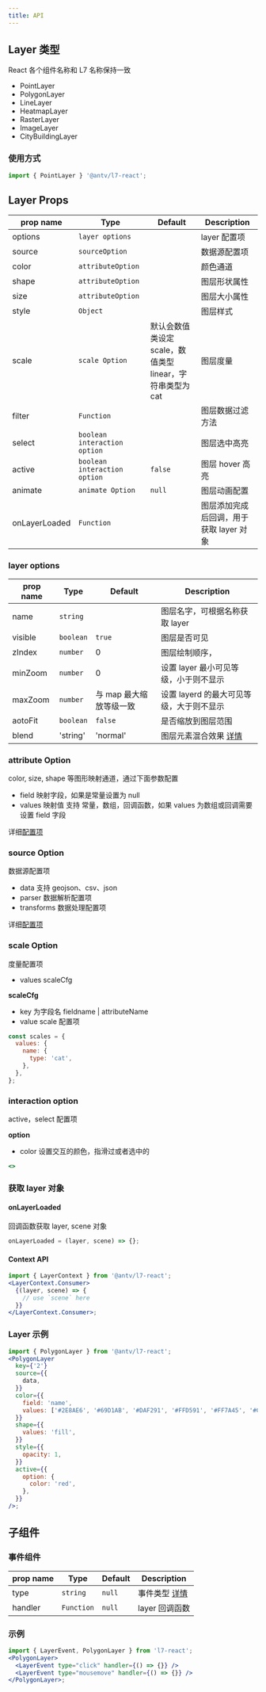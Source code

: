 ```yaml
---
title: API
---
```

## Layer 类型

React 各个组件名称和 L7 名称保持一致

- PointLayer
- PolygonLayer
- LineLayer
- HeatmapLayer
- RasterLayer
- ImageLayer
- CityBuildingLayer

### 使用方式

```jsx
import { PointLayer } '@antv/l7-react';

```

## Layer Props

| prop name     | Type                           | Default                                                   | Description                             |
| ------------- | ------------------------------ | --------------------------------------------------------- | --------------------------------------- |
| options       | `layer options`                |                                                           | layer 配置项                            |
| source        | `sourceOption`                 |                                                           | 数据源配置项                            |
| color         | `attributeOption`              |                                                           | 颜色通道                                |
| shape         | `attributeOption`              |                                                           | 图层形状属性                            |
| size          | `attributeOption`              |                                                           | 图层大小属性                            |
| style         | `Object`                       |                                                           | 图层样式                                |
| scale         | `scale Option`                 | 默认会数值类设定 scale，数值类型 linear，字符串类型为 cat | 图层度量                                |
| filter        | `Function`                     |                                                           | 图层数据过滤方法                        |
| select        | `boolean` `interaction option` |                                                           | 图层选中高亮                            |
| active        | `boolean` `interaction option` | `false`                                                   | 图层 hover 高亮                         |
| animate       | `animate Option`               | `null`                                                    | 图层动画配置                            |
| onLayerLoaded | `Function`                     |                                                           | 图层添加完成后回调，用于获取 layer 对象 |

### layer options

| prop name | Type      | Default                 | Description                                      |
| --------- | --------- | ----------------------- | ------------------------------------------------ |
| name      | `string`  |                         | 图层名字，可根据名称获取 layer                   |
| visible   | `boolean` | `true`                  | 图层是否可见                                     |
| zIndex    | `number`  | 0                       | 图层绘制顺序，                                   |
| minZoom   | `number`  | 0                       | 设置 layer 最小可见等级，小于则不显示            |
| maxZoom   | `number`  | 与 map 最大缩放等级一致 | 设置 layerd 的最大可见等级，大于则不显示         |
| aotoFit   | `boolean` | `false`                 | 是否缩放到图层范围                               |
| blend     | 'string'  | 'normal'                | 图层元素混合效果 [详情]('../layer/layer/#blend') |

### attribute Option

color, size, shape 等图形映射通道，通过下面参数配置

- field 映射字段，如果是常量设置为 null
- values 映射值 支持 常量，数组，回调函数，如果 values 为数组或回调需要设置 field 字段

详细[配置项](../layer/layer/#size)

### source Option

数据源配置项

- data 支持 geojson、csv、json
- parser 数据解析配置项
- transforms 数据处理配置项

详细[配置项](../source/source/#parser-1)

### scale Option

度量配置项

- values scaleCfg

**scaleCfg**

- key 为字段名 fieldname | attributeName
- value scale 配置项

```javascript
const scales = {
  values: {
    name: {
      type: 'cat',
    },
  },
};
```

### interaction option

active，select 配置项

**option**

- color 设置交互的颜色，指滑过或者选中的

```jsx
<>
```

### 获取 layer 对象

#### onLayerLoaded

回调函数获取 layer, scene 对象

```javascript
onLayerLoaded = (layer, scene) => {};
```

#### Context API

```jsx
import { LayerContext } from '@antv/l7-react';
<LayerContext.Consumer>
  {(layer, scene) => {
    // use `scene` here
  }}
</LayerContext.Consumer>;
```

### Layer 示例

```jsx
import { PolygonLayer } from '@antv/l7-react';
<PolygonLayer
  key={'2'}
  source={{
    data,
  }}
  color={{
    field: 'name',
    values: ['#2E8AE6', '#69D1AB', '#DAF291', '#FFD591', '#FF7A45', '#CF1D49'],
  }}
  shape={{
    values: 'fill',
  }}
  style={{
    opacity: 1,
  }}
  active={{
    option: {
      color: 'red',
    },
  }}
/>;
```

## 子组件

### 事件组件

| prop name | Type       | Default | Description                               |
| --------- | ---------- | ------- | ----------------------------------------- |
| type      | `string`   | `null`  | 事件类型 [详情](../layer/layer/#鼠标事件) |
| handler   | `Function` | `null`  | layer 回调函数                            |

### 示例

```jsx
import { LayerEvent, PolygonLayer } from 'l7-react';
<PolygonLayer>
  <LayerEvent type="click" handler={() => {}} />
  <LayerEvent type="mousemove" handler={() => {}} />
</PolygonLayer>;
```
